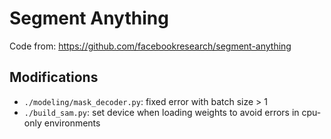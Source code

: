 # Segment Anything

Code from: https://github.com/facebookresearch/segment-anything

## Modifications

* `./modeling/mask_decoder.py`: fixed error with batch size > 1
* `./build_sam.py`: set device when loading weights to avoid errors in cpu-only environments